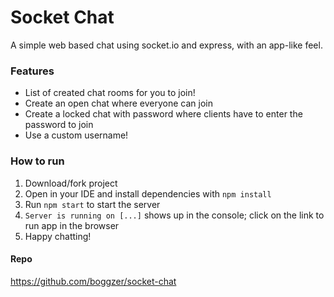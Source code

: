 # Socket Chat
A simple web based chat using socket.io and express, with an app-like feel.

### Features
- List of created chat rooms for you to join!
- Create an open chat where everyone can join
- Create a locked chat with password where clients have to enter the password to join
- Use a custom username!

### How to run
1. Download/fork project
2. Open in your IDE and install dependencies with `npm install`
3. Run `npm start` to start the server
4. `Server is running on [...]` shows up in the console; click on the link to run app in the browser
5. Happy chatting!

#### Repo
https://github.com/boggzer/socket-chat